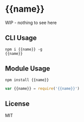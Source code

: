 # {{name}}

WIP - nothing to see here

## CLI Usage

    npm i {{name}} -g
    {{name}}

## Module Usage


```
npm install {{name}}
```

``` js
var {{name}} = require('{{name}}')
```

## License

MIT
